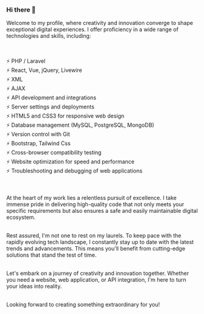 ### Hi there 👋

Welcome to my profile, where creativity and innovation converge to shape exceptional digital experiences. I offer proficiency in a wide range of technologies and skills, including: <br> <br> <br>

⚡ PHP / Laravel <br>
⚡ React, Vue, jQuery, Livewire <br>
⚡ XML <br>
⚡ AJAX <br>
⚡ API development and integrations <br>
⚡ Server settings and deployments <br>
⚡ HTML5 and CSS3 for responsive web design <br>
⚡ Database management (MySQL, PostgreSQL, MongoDB) <br>
⚡ Version control with Git <br>
⚡ Bootstrap, Tailwind Css <br>
⚡ Cross-browser compatibility testing <br>
⚡ Website optimization for speed and performance <br>
⚡ Troubleshooting and debugging of web applications  <br> <br> <br>

At the heart of my work lies a relentless pursuit of excellence. I take immense pride in delivering high-quality code that not only meets your specific requirements but also ensures a safe and easily maintainable digital ecosystem.  <br> <br>

Rest assured, I'm not one to rest on my laurels. To keep pace with the rapidly evolving tech landscape, I constantly stay up to date with the latest trends and advancements. This means you'll benefit from cutting-edge solutions that stand the test of time.  <br> <br>

Let's embark on a journey of creativity and innovation together. Whether you need a website, web application, or API integration, I'm here to turn your ideas into reality.  <br> <br>

Looking forward to creating something extraordinary for you!
